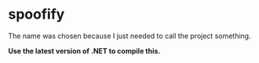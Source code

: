 # spoofify
The name was chosen because I just needed to call the project something.

**Use the latest version of .NET to compile this.**
